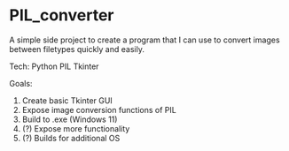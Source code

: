 # PIL_converter

A simple side project to create a program that I can use to convert images between filetypes quickly and easily.

Tech:
  Python
  PIL
  Tkinter
  
Goals:
1. Create basic Tkinter GUI
2. Expose image conversion functions of PIL
3. Build to .exe (Windows 11)
4. (?) Expose more functionality
5. (?) Builds for additional OS
